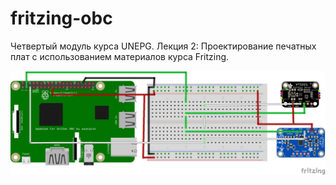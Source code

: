 # fritzing-obc
Четвертый модуль курса UNEPG. Лекция 2: Проектирование печатных плат с использованием материалов курса Fritzing.

![fritzing-obc_bb](fritzing-obc_bb.jpg)
